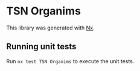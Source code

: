 # TSN Organims

This library was generated with [Nx](https://nx.dev).

## Running unit tests

Run `nx test TSN Organims` to execute the unit tests.
